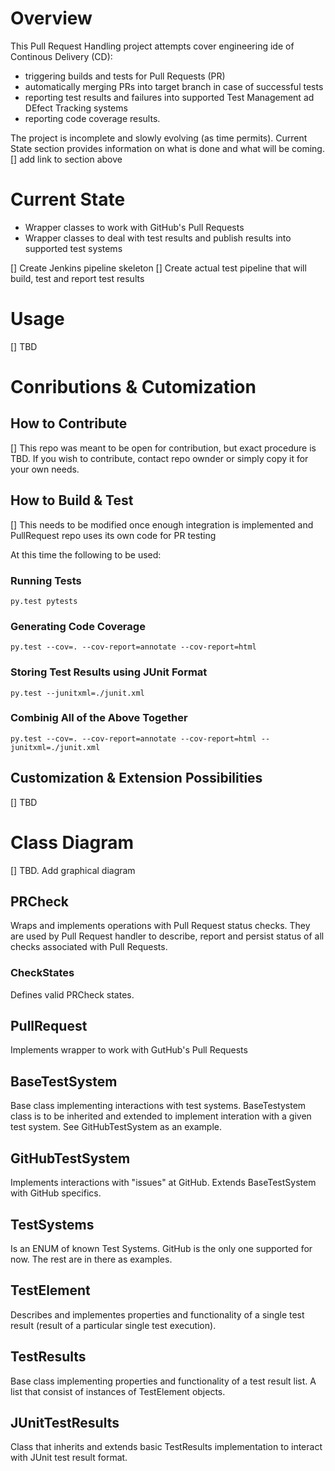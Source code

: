 # Overview
This Pull Request Handling project attempts cover engineering ide of Continous Delivery (CD):
- triggering builds and tests for Pull Requests (PR)
- automatically merging PRs into target branch in case of successful tests
- reporting test results and failures into supported Test Management ad DEfect Tracking systems
- reporting code coverage results.

The project is incomplete and slowly evolving (as time permits). Current State section provides information on what is done and what will be coming.
[] add link to section above

# Current State
- Wrapper classes to work with GitHub's Pull Requests
- Wrapper classes to deal with test results and publish results into supported test systems

[] Create Jenkins pipeline skeleton
[] Create actual test pipeline that will build, test and report test results

# Usage
[] TBD

# Conributions & Cutomization
## How to Contribute
[] This repo was meant to be open for contribution, but exact procedure is TBD. If you wish to contribute, contact repo ownder or simply copy it for your own needs.

## How to Build & Test
[] This needs to be modified once enough integration is implemented and PullRequest repo uses its own code for PR testing

At this time the following to be used:
### Running Tests
```
py.test pytests
```

### Generating Code Coverage
```
py.test --cov=. --cov-report=annotate --cov-report=html
```

### Storing Test Results using JUnit Format
```
py.test --junitxml=./junit.xml
```

### Combinig All of the Above Together
```
py.test --cov=. --cov-report=annotate --cov-report=html --junitxml=./junit.xml
```

## Customization & Extension Possibilities
[] TBD

# Class Diagram
[] TBD. Add graphical diagram

## PRCheck
Wraps and implements operations with Pull Request status checks. They are used by Pull Request handler to describe, report and persist status of all checks associated with Pull Requests. 

### CheckStates
Defines valid PRCheck states.

## PullRequest
Implements wrapper to work with GutHub's Pull Requests

## BaseTestSystem
Base class implementing interactions with test systems.
BaseTestystem class is to be inherited and extended to implement interation with a given test system. See GitHubTestSystem as an example.

## GitHubTestSystem
Implements interactions with "issues" at GitHub. Extends BaseTestSystem with GitHub specifics.


## TestSystems
Is an ENUM of known Test Systems. GitHub is the only one supported for now. The rest are in there as examples.

## TestElement
Describes and implementes properties and functionality of a single test result (result of a particular single test execution).

## TestResults
Base class implementing properties and functionality of a test result list. A list that consist of instances of TestElement objects.

## JUnitTestResults
Class that inherits and extends basic TestResults implementation to interact with JUnit test result format.
